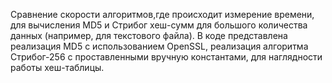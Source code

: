 Сравнение скорости алгоритмов,где происходит измерение времени, для вычисления MD5 и Стрибог хеш-сумм для большого количества данных (например, для текстового файла).
В коде  представлена реализация MD5 с использованием OpenSSL, реализация алгоритма Стрибог-256 с проставленными вручную константами, для наглядности работы хеш-таблицы.
